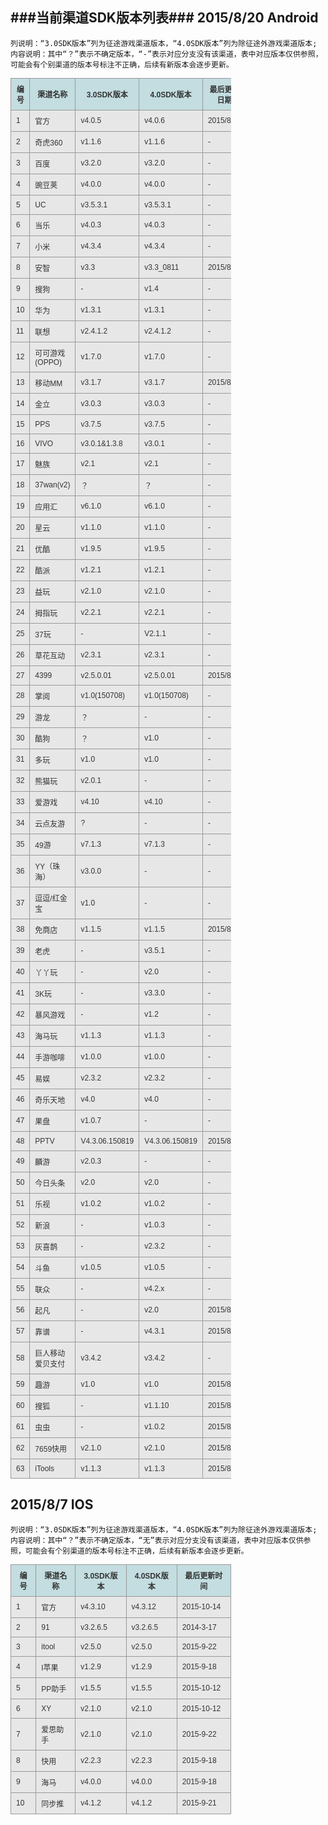 ###当前渠道SDK版本列表###
2015/8/20 Android
---------------------
`列说明：“3.0SDK版本”列为征途游戏渠道版本，“4.0SDK版本”列为除征途外游戏渠道版本;`
`内容说明：其中“？”表示不确定版本，“-”表示对应分支没有该渠道，表中对应版本仅供参照，可能会有个别渠道的版本号标注不正确，后续有新版本会逐步更新。`
<style type="text/css">
table.zyhovertable {
    font-family: 
    verdana,arial,sans-serif;
    font-size:12px;
    color:#333333;
    border-width: 1px;
    border-color: #999999;
    border-collapse: collapse;
	width:70%;
}

table.zyhovertable th {
    background-color:#C3DDE0;
    border-width: 1px;
    padding: 8px;
    border-style: solid;
    border-color: #999999;
}

table.zyhovertable tr {
    background-color:#E7E7E7;
}

table.zyhovertable td {
    border-width: 1px;
    padding: 8px;
    border-style: solid;
    border-color: #999999;
}
</style>

<table class="zyhovertable">
<tr> 
<th>编号</th><th>渠道名称</th><th> 3.0SDK版本</th><th> 4.0SDK版本</th><th> 最后更新日期</th>
</tr>

<tr><td>1</td><td>官方</td><td> v4.0.5</td><td> v4.0.6</td><td> 2015/8/6</td></tr>
<tr><td>2</td><td>奇虎360</td><td>v1.1.6</td><td> v1.1.6</td><td> -</td></tr>
<tr><td>3</td><td>百度</td><td> v3.2.0</td><td> v3.2.0</td><td> -</td></tr>
<tr><td>4</td><td>豌豆荚</td><td> v4.0.0</td><td> v4.0.0</td><td> -</td></tr>
<tr><td>5</td><td>UC</td><td> v3.5.3.1</td><td> v3.5.3.1</td><td> -</td></tr>
<tr><td>6</td><td>当乐</td><td> v4.0.3</td><td> v4.0.3</td><td> -</td></tr>
<tr><td>7</td><td>小米</td><td> v4.3.4</td><td> v4.3.4</td><td> -</td></tr>
<tr><td>8</td><td>安智</td><td> v3.3</td><td> v3.3_0811</td><td> 2015/8/11 </td></tr>
<tr><td>9</td><td>搜狗</td><td> -</td><td> v1.4</td><td> -</td></tr>
<tr><td>10</td><td> 华为</td><td> v1.3.1</td><td> v1.3.1</td><td> -</td></tr>
<tr><td>11</td><td> 联想</td><td> v2.4.1.2</td><td> v2.4.1.2</td><td> -</td></tr>
<tr><td>12</td><td> 可可游戏(OPPO)</td><td> v1.7.0</td><td> v1.7.0</td><td> -</td></tr>
<tr><td>13</td><td> 移动MM</td><td> v3.1.7</td><td> v3.1.7</td><td> 2015/8/19</td></tr>
<tr><td>14</td><td> 金立</td><td> v3.0.3</td><td> v3.0.3</td><td> -</td></tr>
<tr><td>15</td><td> PPS</td><td>v3.7.5</td><td> v3.7.5</td><td> -</td></tr>
<tr><td>16</td><td> VIVO</td><td> v3.0.1&1.3.8</td><td> v3.0.1</td><td> -</td></tr>
<tr><td>17</td><td> 魅族</td><td> v2.1</td><td> v2.1</td><td> -</td></tr>
<tr><td>18</td><td> 37wan(v2)</td><td> ？</td><td> ？</td><td> -</td></tr>
<tr><td>19</td><td> 应用汇</td><td> v6.1.0</td><td> v6.1.0</td><td> -</td></tr>
<tr><td>20</td><td> 星云</td><td> v1.1.0</td><td> v1.1.0</td><td> -</td></tr>
<tr><td>21</td><td> 优酷</td><td> v1.9.5</td><td> v1.9.5</td><td> -</td></tr>
<tr><td>22</td><td> 酷派</td><td> v1.2.1</td><td> v1.2.1</td><td> -</td></tr>
<tr><td>23</td><td> 益玩</td><td> v2.1.0</td><td> v2.1.0</td><td> -</td></tr>
<tr><td>24</td><td> 拇指玩</td><td> v2.2.1</td><td> v2.2.1</td><td> -</td></tr>
<tr><td>25</td><td> 37玩</td><td> -</td><td> V2.1.1</td><td> -</td></tr>
<tr><td>26</td><td> 草花互动</td><td> v2.3.1</td><td> v2.3.1</td><td> -</td></tr>
<tr><td>27</td><td> 4399</td><td> v2.5.0.01</td><td> v2.5.0.01</td><td> 2015/8/18 </td></tr>
<tr><td>28</td><td> 掌阅</td><td> v1.0(150708)</td><td> v1.0(150708)</td><td> -</td></tr>
<tr><td>29</td><td> 游龙</td><td>？</td><td>-</td><td> -</td></tr>
<tr><td>30</td><td> 酷狗</td><td> ？</td><td> v1.0</td><td> -</td></tr>
<tr><td>31</td><td> 多玩</td><td> v1.0</td><td> v1.0</td><td> -</td></tr>
<tr><td>32</td><td> 熊猫玩</td><td> v2.0.1</td><td> -</td><td> -</td></tr>
<tr><td>33</td><td> 爱游戏</td><td> v4.10</td><td>v4.10</td><td> -</td></tr>
<tr><td>34</td><td> 云点友游</td><td> ?</td><td>-</td><td> -</td></tr>
<tr><td>35</td><td> 49游</td><td> v7.1.3</td><td> v7.1.3</td><td> -</td></tr>
<tr><td>36</td><td> YY（珠海）</td><td> v3.0.0</td><td> -</td><td> -</td></tr>
<tr><td>37</td><td> 逗逗/红金宝</td><td>v1.0</td><td> -</td><td> -</td></tr>
<tr><td>38</td><td> 免商店</td><td> v1.1.5</td><td> v1.1.5</td><td> 2015/8/13</td></tr>
<tr><td>39</td><td> 老虎</td><td> -</td><td> v3.5.1</td><td> -</td></tr>
<tr><td>40</td><td> 丫丫玩</td><td> -</td><td> v2.0</td><td> -</td></tr>
<tr><td>41</td><td> 3K玩</td><td> -</td><td> v3.3.0</td><td> -</td></tr>
<tr><td>42</td><td> 暴风游戏</td><td> -</td><td> v1.2</td><td> -</td></tr>
<tr><td>43</td><td> 海马玩</td><td> v1.1.3</td><td> v1.1.3</td><td> -</td></tr>
<tr><td>44</td><td> 手游咖啡</td><td> v1.0.0</td><td> v1.0.0</td><td> -</td></tr>
<tr><td>45</td><td> 易娱</td><td> v2.3.2</td><td> v2.3.2</td><td> -</td></tr>
<tr><td>46</td><td> 奇乐天地</td><td> v4.0</td><td> v4.0</td><td> -</td></tr>
<tr><td>47</td><td> 果盘</td><td> v1.0.7</td><td> -</td><td> -</td></tr>
<tr><td>48</td><td> PPTV</td><td> V4.3.06.150819</td><td> V4.3.06.150819</td><td> 2015/8/20 </td></tr>
<tr><td>49</td><td> 麟游</td><td> v2.0.3</td><td> -</td><td> -</td></tr>
<tr><td>50</td><td> 今日头条</td><td> v2.0</td><td> v2.0</td><td> -</td></tr>
<tr><td>51</td><td> 乐视</td><td> v1.0.2</td><td> v1.0.2</td><td> -</td></tr>
<tr><td>52</td><td> 新浪</td><td> -</td><td> v1.0.3</td><td> -</td></tr>
<tr><td>53</td><td> 灰喜鹊</td><td> -</td><td> v2.3.2</td><td> -</td></tr>
<tr><td>54</td><td> 斗鱼</td><td> v1.0.5</td><td> v1.0.5</td><td> -</td></tr>
<tr><td>55</td><td> 联众</td><td> -</td><td> v4.2.x</td><td> -</td></tr>
<tr><td>56</td><td> 起凡</td><td> -</td><td> v2.0</td><td> 2015/8/7</td></tr>
<tr><td>57</td><td> 靠谱</td><td> -</td><td> v4.3.1</td><td> 2015/8/3</td></tr>
<tr><td>58</td><td> 巨人移动爱贝支付</td><td> v3.4.2</td><td> v3.4.2</td><td> -</td></tr>
<tr><td>59</td><td> 趣游</td><td> v1.0</td><td> v1.0</td><td> 2015/8/10 </td></tr>
<tr><td>60</td><td> 搜狐</td><td> -</td><td> v1.1.10</td><td> 2015/8/7</td></tr>
<tr><td>61</td><td> 虫虫</td><td> -</td><td> v1.0.2</td><td> 2015/8/11</td></tr>
<tr><td>62</td><td> 7659快用</td><td> v2.1.0</td><td> v2.1.0</td><td> 2015/8/13</td></tr>
<tr><td>63</td><td> iTools</td><td> v1.1.3</td><td> v1.1.3</td><td> 2015/8/18</td></tr>
</table>

  
2015/8/7 IOS
---------------------
`列说明：“3.0SDK版本”列为征途游戏渠道版本，“4.0SDK版本”列为除征途外游戏渠道版本;`
`内容说明：其中“？”表示不确定版本，“无”表示对应分支没有该渠道，表中对应版本仅供参照，可能会有个别渠道的版本号标注不正确，后续有新版本会逐步更新。`
<style type="text/css">
table.zyhovertable {
    font-family: 
    verdana,arial,sans-serif;
    font-size:12px;
    color:#333333;
    border-width: 1px;
    border-color: #999999;
    border-collapse: collapse;
	width:70%;
}

table.zyhovertable th {
    background-color:#C3DDE0;
    border-width: 1px;
    padding: 8px;
    border-style: solid;
    border-color: #999999;
}

table.zyhovertable tr {
    background-color:#E7E7E7;
}

table.zyhovertable td {
    border-width: 1px;
    padding: 8px;
    border-style: solid;
    border-color: #999999;
}
</style>

<table class="zyhovertable">
<tr> 
<th>编号</th><th>渠道名称</th><th> 3.0SDK版本</th><th> 4.0SDK版本</th><th> 最后更新时间</th>
</tr>
<tr><td>1</td><td>官方</td><td> v4.3.10</td><td> v4.3.12</td><td> 2015-10-14</td></tr>
<tr><td>2</td><td>91</td><td>v3.2.6.5</td><td> v3.2.6.5</td><td> 2014-3-17</td></tr>
<tr><td>3</td><td>itool</td><td> v2.5.0</td><td> v2.5.0</td><td> 2015-9-22</td></tr>
<tr><td>4</td><td>I苹果</td><td> v1.2.9</td><td> v1.2.9</td><td> 2015-9-18</td></tr>
<tr><td>5</td><td>PP助手</td><td> v1.5.5</td><td> v1.5.5</td><td> 2015-10-12</td></tr>
<tr><td>6</td><td>XY</td><td> v2.1.0</td><td> v2.1.0</td><td> 2015-10-12</td></tr>
<tr><td>7</td><td>爱思助手</td><td> v2.1.0</td><td> v2.1.0</td><td> 2015-9-22</td></tr>
<tr><td>8</td><td>快用</td><td> v2.2.3</td><td> v2.2.3</td><td> 2015-9-18</td></tr>
<tr><td>9</td><td>海马</td><td> v4.0.0</td><td> v4.0.0</td><td> 2015-9-18</td></tr>
<tr><td>10</td><td>同步推</td><td> v4.1.2</td><td> v4.1.2</td><td> 2015-9-21</td></tr>
